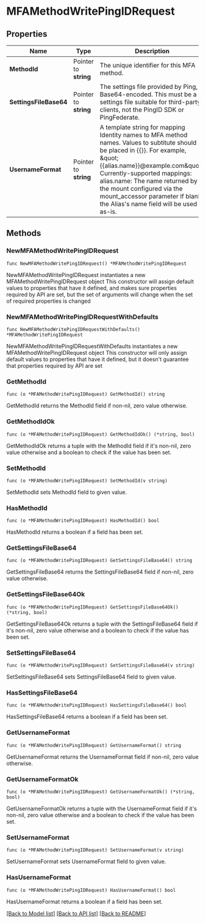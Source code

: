 # MFAMethodWritePingIDRequest

## Properties

Name | Type | Description | Notes
------------ | ------------- | ------------- | -------------
**MethodId** | Pointer to **string** | The unique identifier for this MFA method. | [optional] 
**SettingsFileBase64** | Pointer to **string** | The settings file provided by Ping, Base64-encoded. This must be a settings file suitable for third-party clients, not the PingID SDK or PingFederate. | [optional] 
**UsernameFormat** | Pointer to **string** | A template string for mapping Identity names to MFA method names. Values to subtitute should be placed in {{}}. For example, \&quot;{{alias.name}}@example.com\&quot;. Currently-supported mappings: alias.name: The name returned by the mount configured via the mount_accessor parameter If blank, the Alias&#39;s name field will be used as-is. | [optional] 

## Methods

### NewMFAMethodWritePingIDRequest

`func NewMFAMethodWritePingIDRequest() *MFAMethodWritePingIDRequest`

NewMFAMethodWritePingIDRequest instantiates a new MFAMethodWritePingIDRequest object
This constructor will assign default values to properties that have it defined,
and makes sure properties required by API are set, but the set of arguments
will change when the set of required properties is changed

### NewMFAMethodWritePingIDRequestWithDefaults

`func NewMFAMethodWritePingIDRequestWithDefaults() *MFAMethodWritePingIDRequest`

NewMFAMethodWritePingIDRequestWithDefaults instantiates a new MFAMethodWritePingIDRequest object
This constructor will only assign default values to properties that have it defined,
but it doesn't guarantee that properties required by API are set

### GetMethodId

`func (o *MFAMethodWritePingIDRequest) GetMethodId() string`

GetMethodId returns the MethodId field if non-nil, zero value otherwise.

### GetMethodIdOk

`func (o *MFAMethodWritePingIDRequest) GetMethodIdOk() (*string, bool)`

GetMethodIdOk returns a tuple with the MethodId field if it's non-nil, zero value otherwise
and a boolean to check if the value has been set.

### SetMethodId

`func (o *MFAMethodWritePingIDRequest) SetMethodId(v string)`

SetMethodId sets MethodId field to given value.

### HasMethodId

`func (o *MFAMethodWritePingIDRequest) HasMethodId() bool`

HasMethodId returns a boolean if a field has been set.

### GetSettingsFileBase64

`func (o *MFAMethodWritePingIDRequest) GetSettingsFileBase64() string`

GetSettingsFileBase64 returns the SettingsFileBase64 field if non-nil, zero value otherwise.

### GetSettingsFileBase64Ok

`func (o *MFAMethodWritePingIDRequest) GetSettingsFileBase64Ok() (*string, bool)`

GetSettingsFileBase64Ok returns a tuple with the SettingsFileBase64 field if it's non-nil, zero value otherwise
and a boolean to check if the value has been set.

### SetSettingsFileBase64

`func (o *MFAMethodWritePingIDRequest) SetSettingsFileBase64(v string)`

SetSettingsFileBase64 sets SettingsFileBase64 field to given value.

### HasSettingsFileBase64

`func (o *MFAMethodWritePingIDRequest) HasSettingsFileBase64() bool`

HasSettingsFileBase64 returns a boolean if a field has been set.

### GetUsernameFormat

`func (o *MFAMethodWritePingIDRequest) GetUsernameFormat() string`

GetUsernameFormat returns the UsernameFormat field if non-nil, zero value otherwise.

### GetUsernameFormatOk

`func (o *MFAMethodWritePingIDRequest) GetUsernameFormatOk() (*string, bool)`

GetUsernameFormatOk returns a tuple with the UsernameFormat field if it's non-nil, zero value otherwise
and a boolean to check if the value has been set.

### SetUsernameFormat

`func (o *MFAMethodWritePingIDRequest) SetUsernameFormat(v string)`

SetUsernameFormat sets UsernameFormat field to given value.

### HasUsernameFormat

`func (o *MFAMethodWritePingIDRequest) HasUsernameFormat() bool`

HasUsernameFormat returns a boolean if a field has been set.


[[Back to Model list]](../README.md#documentation-for-models) [[Back to API list]](../README.md#documentation-for-api-endpoints) [[Back to README]](../README.md)


